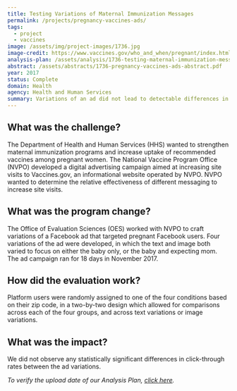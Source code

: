 ```yaml
---
title: Testing Variations of Maternal Immunization Messages
permalink: /projects/pregnancy-vaccines-ads/
tags:
  - project
  - vaccines
image: /assets/img/project-images/1736.jpg
image-credit: https://www.vaccines.gov/who_and_when/pregnant/index.html
analysis-plan: /assets/analysis/1736-testing-maternal-immunization-messages-analysis-plan.pdf
abstract: /assets/abstracts/1736-pregnancy-vaccines-ads-abstract.pdf
year: 2017
status: Complete
domain: Health
agency: Health and Human Services
summary: Variations of an ad did not lead to detectable differences in site visits. 
---
```

## What was the challenge?

The Department of Health and Human Services (HHS) wanted to strengthen maternal immunization programs and increase uptake of recommended vaccines among pregnant women. The National Vaccine Program Office (NVPO) developed a digital advertising campaign aimed at increasing site visits to Vaccines.gov, an informational website operated by NVPO. NVPO wanted to determine the relative effectiveness of different messaging to increase site visits.

## What was the program change?

The Office of Evaluation Sciences (OES) worked with NVPO to craft variations of a Facebook ad that targeted pregnant Facebook users. Four variations of the ad were developed, in which the text and image both varied to focus on either the baby only, or the baby and expecting mom. The ad campaign ran for 18 days in November 2017.

## How did the evaluation work?

Platform users were randomly assigned to one of the four conditions based on their zip code, in a two-by-two design which allowed for comparisons across each of the four groups, and across text variations or image variations.

## What was the impact?

We did not observe any statistically significant differences in click-through rates between the ad variations.

<i>To verify the upload date of our Analysis Plan, <a href="https://github.com/gsa-oes/office-of-evaluation-sciences/commits/master/assets/analysis/1736-pregnancy-vaccines-ads-analysis.pdf">click here</a>.</i>
